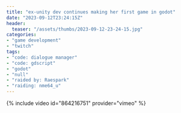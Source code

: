 ```yaml
---
title: "ex-unity dev continues making her first game in godot"
date: "2023-09-12T23:24:15Z"
header:
  teaser: "/assets/thumbs/2023-09-12-23-24-15.jpg"
categories:
- "game development"
- "twitch"
tags:
- "code: dialogue manager"
- "code: gdscript"
- "godot"
- "null"
- "raided by: Raespark"
- "raiding: nme64_u"
---
```

{% include video id="864216751" provider="vimeo" %}
